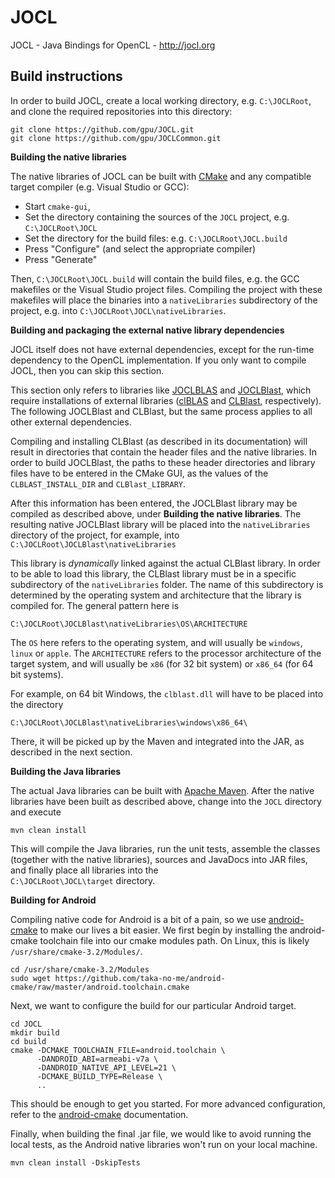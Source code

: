 # JOCL

JOCL - Java Bindings for OpenCL - http://jocl.org

Build instructions
------------------

In order to build JOCL, create a local working directory, e.g.
`C:\JOCLRoot`, and clone the required repositories into this
directory:

    git clone https://github.com/gpu/JOCL.git
    git clone https://github.com/gpu/JOCLCommon.git
    
   
**Building the native libraries**

The native libraries of JOCL can be built with [CMake](http://www.cmake.org/)
and any compatible target compiler (e.g. Visual Studio or GCC):

* Start `cmake-gui`,
* Set the directory containing the sources of the `JOCL` project, e.g. `C:\JOCLRoot\JOCL`
* Set the directory for the build files: e.g. `C:\JOCLRoot\JOCL.build`
* Press "Configure" (and select the appropriate compiler)
* Press "Generate"

Then, `C:\JOCLRoot\JOCL.build` will contain the build files, e.g. the
GCC makefiles or the Visual Studio project files. Compiling the project
with these makefiles will place the binaries into a `nativeLibraries`
subdirectory of the project, e.g. into 
`C:\JOCLRoot\JOCL\nativeLibraries`.


**Building and packaging the external native library dependencies**

JOCL itself does not have external dependencies, except for the run-time
dependency to the OpenCL implementation. If you only want to compile 
JOCL, then you can skip this section.

This section only refers to libraries like 
[JOCLBLAS](https://github.com/gpu/JOCLBLAS) and
[JOCLBlast](https://github.com/gpu/JOCLBlast), which require installations of 
external libraries ([clBLAS](https://github.com/clMathLibraries/clBLAS/) and
[CLBlast](https://github.com/CNugteren/CLBlast/), respectively). The following 
JOCLBlast and CLBlast, but the same process applies to all other external 
dependencies.     

Compiling and installing CLBlast (as described in its documentation) will 
result in directories that contain the header files and the native libraries. 
In order to build JOCLBlast, the paths to these header directories and 
library files have to be entered in the CMake GUI, as the values of the
`CLBLAST_INSTALL_DIR` and `CLBlast_LIBRARY`. 

After this information has been entered, the JOCLBlast library may be 
compiled as described above, under **Building the native libraries**.
The resulting native JOCLBlast library will be placed into
the `nativeLibraries` directory of the project, for example, into
`C:\JOCLRoot\JOCLBlast\nativeLibraries`

This library is *dynamically* linked against the actual CLBlast library.
In order to be able to load this library, the CLBlast library must
be in a specific subdirectory of the `nativeLibraries` folder.
The name of this subdirectory is determined by the operating system and
architecture that the library is compiled for. The general pattern here is

`C:\JOCLRoot\JOCLBlast\nativeLibraries\OS\ARCHITECTURE` 

The `OS` here refers to the operating system, and will usually be `windows`, 
`linux` or `apple`. The `ARCHITECTURE` refers to the processor architecture 
of the target system, and will usually be `x86` (for 32 bit system) or 
`x86_64` (for 64 bit systems).

For example, on 64 bit Windows, the `clblast.dll` will have to be placed
into the directory

`C:\JOCLRoot\JOCLBlast\nativeLibraries\windows\x86_64\`

There, it will be picked up by the Maven and integrated into the JAR, 
as described in the next section.





**Building the Java libraries**

The actual Java libraries can be built with 
[Apache Maven](https://maven.apache.org/). After the native libraries
have been built as described above, change into the `JOCL` directory
and execute 

    mvn clean install

This will compile the Java libraries, run the unit tests, assemble the 
classes (together with the native libraries), sources and JavaDocs into 
JAR files, and finally place all libraries into the  
`C:\JOCLRoot\JOCL\target` directory.


**Building for Android**

Compiling native code for Android is a bit of a pain, so we use [android-cmake](https://github.com/taka-no-me/android-cmake)
to make our lives a bit easier. We first begin by installing the android-cmake
toolchain file into our cmake modules path. On Linux, this is likely
`/usr/share/cmake-3.2/Modules/`.

    cd /usr/share/cmake-3.2/Modules
    sudo wget https://github.com/taka-no-me/android-cmake/raw/master/android.toolchain.cmake

Next, we want to configure the build for our particular Android target.

    cd JOCL
    mkdir build
    cd build
    cmake -DCMAKE_TOOLCHAIN_FILE=android.toolchain \
          -DANDROID_ABI=armeabi-v7a \
          -DANDROID_NATIVE_API_LEVEL=21 \
          -DCMAKE_BUILD_TYPE=Release \
          ..

This should be enough to get you started. For more advanced configuration,
refer to the [android-cmake](https://github.com/taka-no-me/android-cmake)
documentation.

Finally, when building the final .jar file, we would like to avoid running the
local tests, as the Android native libraries won't run on your local machine.

    mvn clean install -DskipTests
